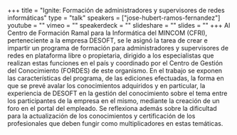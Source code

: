 +++
title = "Ignite: Formación de administradores y supervisores de redes informáticas"
type = "talk"
speakers = ["jose-hubert-ramos-fernandez"]
youtube = ""
vimeo = ""
speakerdeck = ""
slideshare = ""
slides = ""
+++
Al Centro de Formación Ramal para la Informática del MINCOM (CFRI),
perteneciente a la empresa DESOFT, se le asignó la tarea de crear e impartir
un programa de formación para administradores y supervisores de redes en plataforma
libre o propietaria, dirigido a los especialistas que realizan estas funciones en el
país y coordinado por el Centro de Gestión del Conocimiento (FORDES) de este organismo.
En el trabajo se exponen las características del programa, de las ediciones efectuadas,
la forma en que se prevé avalar los conocimientos adquiridos y en particular, la
experiencia de DESOFT en la gestión del conocimiento sobre el tema entre los participantes
de la empresa en el mismo, mediante la creación de un foro en el portal del empleado. Se
reflexiona además sobre la dificultad para la actualización de los conocimientos y certificación
de los profesionales que deben fungir como multiplicadores en estas temáticas.